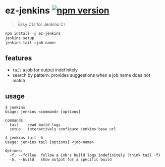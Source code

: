 # ez-jenkins [![npm version](https://badge.fury.io/js/ez-jenkins.svg)](https://www.npmjs.com/package/ez-jenkins)

> Easy CLI for Jenkins CI

```sh
npm install -g ez-jenkins
jenkins setup
jenkins tail <job-name>
```

## features

- `tail` a job for output indefinitely
- search by pattern: provides suggestions when a job name does not match

## usage

```
$ jenkins
Usage: jenkins <command> [options]

Commands:
  tail    read build logs
  setup   interactively configure jenkins base url
```

```
$ jenkins tail -h
Usage: jenkins tail [options] <job-name>

Options:
  -f, --follow  follow a job's build logs indefinitely (think tail -f)
  -b, --build   show output for a specific build
```
